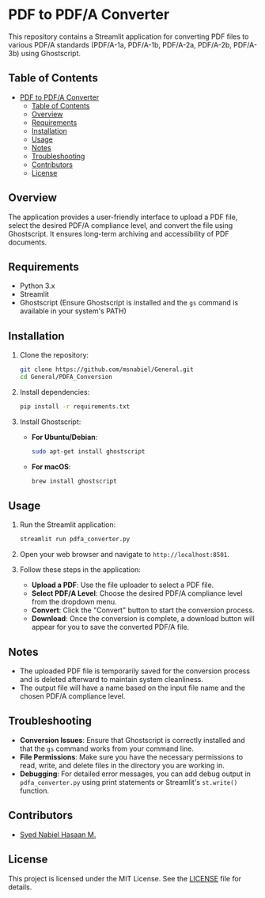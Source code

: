 # PDF to PDF/A Converter

This repository contains a Streamlit application for converting PDF files to various PDF/A standards (PDF/A-1a, PDF/A-1b, PDF/A-2a, PDF/A-2b, PDF/A-3b) using Ghostscript.

## Table of Contents
- [PDF to PDF/A Converter](#pdf-to-pdfa-converter)
  - [Table of Contents](#table-of-contents)
  - [Overview](#overview)
  - [Requirements](#requirements)
  - [Installation](#installation)
  - [Usage](#usage)
  - [Notes](#notes)
  - [Troubleshooting](#troubleshooting)
  - [Contributors](#contributors)
  - [License](#license)

## Overview

The application provides a user-friendly interface to upload a PDF file, select the desired PDF/A compliance level, and convert the file using Ghostscript. It ensures long-term archiving and accessibility of PDF documents.

## Requirements

- Python 3.x
- Streamlit
- Ghostscript (Ensure Ghostscript is installed and the `gs` command is available in your system's PATH)

## Installation

1. Clone the repository:

   ```bash
   git clone https://github.com/msnabiel/General.git
   cd General/PDFA_Conversion
   ```

2. Install dependencies:

   ```bash
   pip install -r requirements.txt
   ```

3. Install Ghostscript:

   - **For Ubuntu/Debian**:
     ```bash
     sudo apt-get install ghostscript
     ```

   - **For macOS**:
     ```bash
     brew install ghostscript
     ```

## Usage

1. Run the Streamlit application:

   ```bash
   streamlit run pdfa_converter.py
   ```

2. Open your web browser and navigate to `http://localhost:8501`.

3. Follow these steps in the application:

   - **Upload a PDF**: Use the file uploader to select a PDF file.
   - **Select PDF/A Level**: Choose the desired PDF/A compliance level from the dropdown menu.
   - **Convert**: Click the "Convert" button to start the conversion process.
   - **Download**: Once the conversion is complete, a download button will appear for you to save the converted PDF/A file.

## Notes

- The uploaded PDF file is temporarily saved for the conversion process and is deleted afterward to maintain system cleanliness.
- The output file will have a name based on the input file name and the chosen PDF/A compliance level.

## Troubleshooting

- **Conversion Issues**: Ensure that Ghostscript is correctly installed and that the `gs` command works from your command line.
- **File Permissions**: Make sure you have the necessary permissions to read, write, and delete files in the directory you are working in.
- **Debugging**: For detailed error messages, you can add debug output in `pdfa_converter.py` using print statements or Streamlit's `st.write()` function.

## Contributors

- [Syed Nabiel Hasaan M.](https://github.com/msnabiel)

## License

This project is licensed under the MIT License. See the [LICENSE](LICENSE) file for details.
